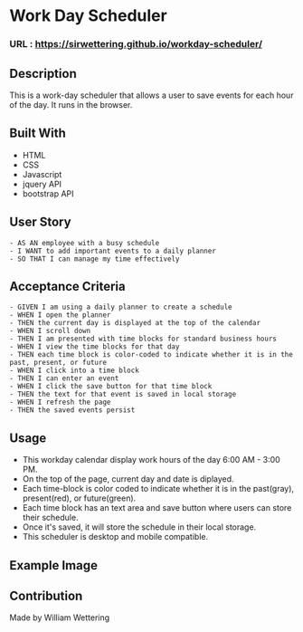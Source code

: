 # Work Day Scheduler

### URL : https://sirwettering.github.io/workday-scheduler/

## Description
This is a work-day scheduler that allows a user to save events for each hour of the day. It runs in the browser.

## Built With
* HTML
* CSS
* Javascript
* jquery API
* bootstrap API

## User Story
```
- AS AN employee with a busy schedule
- I WANT to add important events to a daily planner
- SO THAT I can manage my time effectively
```

## Acceptance Criteria
```
- GIVEN I am using a daily planner to create a schedule
- WHEN I open the planner
- THEN the current day is displayed at the top of the calendar
- WHEN I scroll down
- THEN I am presented with time blocks for standard business hours
- WHEN I view the time blocks for that day
- THEN each time block is color-coded to indicate whether it is in the past, present, or future
- WHEN I click into a time block
- THEN I can enter an event
- WHEN I click the save button for that time block
- THEN the text for that event is saved in local storage
- WHEN I refresh the page
- THEN the saved events persist
```

## Usage
- This workday calendar display work hours of the day 6:00 AM - 3:00 PM.
- On the top of the page, current day and date is diplayed.
- Each time-block is color coded to indicate whether it is in the past(gray), present(red), or future(green).
- Each time block has an text area and save button where users can store their schedule.
- Once it's saved, it will store the schedule in their local storage.
- This scheduler is desktop and mobile compatible.

## Example Image

## Contribution
Made by William Wettering